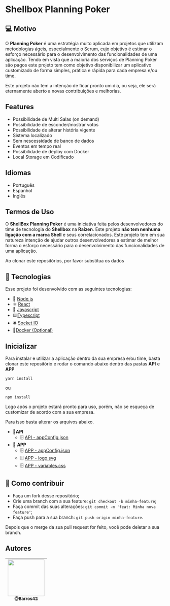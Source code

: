 # Shellbox Planning Poker

## 💻 Motivo

O **Planning Poker** é uma estratégia muito aplicada em projetos que utilizam metodologias ágeis, especialmente o Scrum, cujo objetivo é estimar o esforço necessário para o desenvolvimento das funcionalidades de uma aplicação. 
Tendo em vista que a maioria dos serviços de Planning Poker são pagos este projeto tem como objetivo disponibilizar um aplicativo customizado de forma simples, prática e rápida para cada empresa e/ou time.

Este projeto não tem a intenção de ficar pronto um dia, ou seja, ele será eternamente aberto a novas contribuições e melhorias.

## Features
- Possibilidade de Multi Salas (on demand)
- Possibilidade de esconder/mostrar votos
- Possibilidade de alterar história vigente
- Sistema localizado
- Sem nescessidade de banco de dados
- Eventos em tempo real
- Possíbilidade de deploy com Docker
- Local Storage em Codificado

## Idiomas
- Português
- Espanhol
- Inglês

## Termos de Uso
O **ShellBox Planning Poker** é uma iniciativa feita pelos desenvolvedores do time de tecnologia do **Shellbox** na **Raízen**. Este projeto **não tem nenhuma ligação com a marca Shell** e seus correlacionados. 
Este projeto tem em sua natureza intenção de ajudar outros desenvolvedores a estimar de melhor forma o esforço necessário para o desenvolvimento das funcionalidades de uma aplicação.

Ao clonar este repositórios, por favor substitua os dados 

## 🚀 Tecnologias

Esse projeto foi desenvolvido com as seguintes tecnologias:

- 💚 [Node.js](https://nodejs.org/en/)
- ⚛️  [React](https://reactjs.org/)
- 🎫 [Javascript](https://developer.mozilla.org/pt-BR/docs/Web/JavaScript)
- ⌨️[Typescript](https://www.typescriptlang.org/)
- 🛎️ [Socket IO](https://socket.io/)
- 🐋[Docker (Optional)](https://www.docker.com/)

## Inicializar

Para instalar e utilizar a aplicação dentro da sua empresa e/ou time, basta clonar este repositório e rodar o comando abaixo dentro das pastas **API** e **APP**

    yarn install
ou

    npm install

Logo após o projeto estará pronto para uso, porém, não se esqueça de customizar de acordo com a sua empresa. 

Para isso basta alterar os arquivos abaixo. 

- 📁**API** 
	- 🗄️ [API - appConfig.json](https://github.com/Barros42/SB-Planning-Poker/blob/6e7d64659214102ce045a17a2fcf2b7e9cf2600d/api/appConfig.json)
- 📂 **APP**
	- 🗄️ [APP - appConfig.json](https://github.com/Barros42/SB-Planning-Poker/blob/559eebf411ebaa55bb7ff1fc5eb04af7780e31d6/app/src/appConfig.json)
	- 🗄️ [APP - logo.svg](https://github.com/Barros42/SB-Planning-Poker/blob/67f3de56947ea739ac40cb33b84187410b174111/app/src/assets/images/logo.svg)
	- 🗄️ [APP - variables.css](https://github.com/Barros42/SB-Planning-Poker/blob/67f3de56947ea739ac40cb33b84187410b174111/app/src/Styles/variables.css)

## 🤔  Como contribuir

-   Faça um fork desse repositório;
-   Crie uma branch com a sua feature:  `git checkout -b minha-feature`;
-   Faça commit das suas alterações:  `git commit -m 'feat: Minha nova feature'`;
-   Faça push para a sua branch:  `git push origin minha-feature`.

Depois que o merge da sua pull request for feito, você pode deletar a sua branch.

## Autores

<table>
<thead>
<tr>
<th align="center"><a href="https://github.com/barros42"><img src="https://avatars.githubusercontent.com/u/34094891?v=4" width="115" style="max-width:100%;"><br><sub>@Barros42</sub></a></th>
</tr>
</thead>
</table>